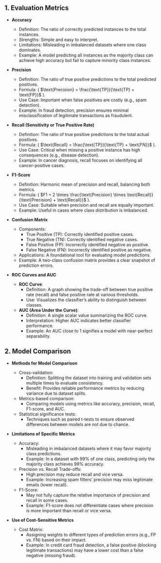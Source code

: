 
## 1. Evaluation Metrics

- **Accuracy**
  - Definition: The ratio of correctly predicted instances to the total instances.
  - Strengths: Simple and easy to interpret.
  - Limitations: Misleading in imbalanced datasets where one class dominates.
  - Example: A model predicting all instances as the majority class can achieve high accuracy but fail to capture minority class instances.

- **Precision**
  - Definition: The ratio of true positive predictions to the total predicted positives.
  - Formula: 
		\( $\text{Precision} = \frac{\text{TP}}{\text{TP} + \text{FP}}$ \).
  - Use Case: Important when false positives are costly (e.g., spam detection).
  - Example: In fraud detection, precision ensures minimal misclassification of legitimate transactions as fraudulent.

- **Recall (Sensitivity or True Positive Rate)**
  - Definition: The ratio of true positive predictions to the total actual positives.
  - Formula: \( $\text{Recall} = \frac{\text{TP}}{\text{TP} + \text{FN}}$ \).
  - Use Case: Critical when missing a positive instance has high consequences (e.g., disease detection).
  - Example: In cancer diagnosis, recall focuses on identifying all cancer-positive cases.

- **F1-Score**
  - Definition: Harmonic mean of precision and recall, balancing both metrics.
  - Formula: \( $F1 = 2 \times \frac{\text{Precision} \times \text{Recall}}{\text{Precision} + \text{Recall}}$ \).
  - Use Case: Suitable when precision and recall are equally important.
  - Example: Useful in cases where class distribution is imbalanced.

- **Confusion Matrix**
  - Components:
    - True Positive (TP): Correctly identified positive cases.
    - True Negative (TN): Correctly identified negative cases.
    - False Positive (FP): Incorrectly identified negative as positive.
    - False Negative (FN): Incorrectly identified positive as negative.
  - Applications: A foundational tool for evaluating model predictions.
  - Example: A two-class confusion matrix provides a clear snapshot of prediction errors.

- **ROC Curves and AUC**
  - **ROC Curve**:
    - Definition: A graph showing the trade-off between true positive rate (recall) and false positive rate at various thresholds.
    - Use: Visualizes the classifier’s ability to distinguish between classes.
  - **AUC (Area Under the Curve)**:
    - Definition: A single scalar value summarizing the ROC curve.
    - Interpretation: Higher AUC indicates better classifier performance.
    - Example: An AUC close to 1 signifies a model with near-perfect separability.

## 2. Model Comparison

- **Methods for Model Comparison**
  - Cross-validation:
    - Definition: Splitting the dataset into training and validation sets multiple times to evaluate consistency.
    - Benefit: Provides reliable performance metrics by reducing variance due to dataset splits.
  - Metrics-based comparison:
    - Comparing models using metrics like accuracy, precision, recall, F1-score, and AUC.
  - Statistical significance tests:
    - Techniques such as paired t-tests to ensure observed differences between models are not due to chance.

- **Limitations of Specific Metrics**
  - Accuracy:
    - Misleading in imbalanced datasets where it may favor majority class predictions.
    - Example: In a dataset with 99% of one class, predicting only the majority class achieves 99% accuracy.
  - Precision vs. Recall Trade-offs:
    - High precision may reduce recall and vice versa.
    - Example: Increasing spam filters’ precision may miss legitimate emails (lower recall).
  - F1-Score:
    - May not fully capture the relative importance of precision and recall in some cases.
    - Example: F1-score does not differentiate cases where precision is more important than recall or vice versa.

- **Use of Cost-Sensitive Metrics**
  - Cost Matrix:
    - Assigning weights to different types of prediction errors (e.g., FP vs. FN) based on their impact.
    - Example: In credit card fraud detection, a false positive (blocking legitimate transactions) may have a lower cost than a false negative (missing fraud).
